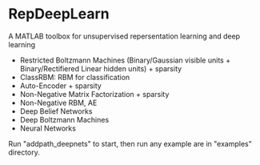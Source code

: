 # RepDeepLearn

A MATLAB toolbox for unsupervised repersentation learning and deep learning

- Restricted Boltzmann Machines (Binary/Gaussian visible units + Binary/Rectifiered Linear hidden units) + sparsity
- ClassRBM: RBM for classification
- Auto-Encoder + sparsity
- Non-Negative Matrix Factorization + sparsity
- Non-Negative RBM, AE
- Deep Belief Networks
- Deep Boltzmann Machines
- Neural Networks

Run "addpath_deepnets" to start, then run any example are in "examples" directory. 
